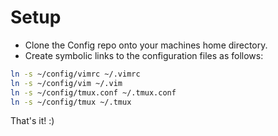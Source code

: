 # Setup
- Clone the Config repo onto your machines home directory.
- Create symbolic links to the configuration files as follows:
  
```bash
ln -s ~/config/vimrc ~/.vimrc
ln -s ~/config/vim ~/.vim
ln -s ~/config/tmux.conf ~/.tmux.conf
ln -s ~/config/tmux ~/.tmux
```

That's it! :)
